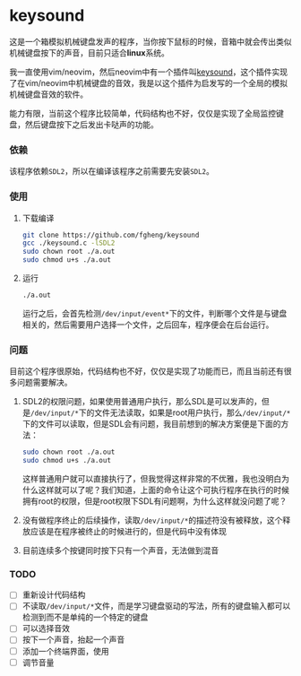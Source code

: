 # keysound

这是一个箱模拟机械键盘发声的程序，当你按下鼠标的时候，音箱中就会传出类似机械键盘按下的声音，目前只适合**linux**系统。

我一直使用vim/neovim，然后neovim中有一个插件叫[keysound](https://github.com/skywind3000/vim-keysound)，这个插件实现了在vim/neovim中机械键盘的音效，我是以这个插件为启发写的一个全局的模拟机械键盘音效的软件。

能力有限，当前这个程序比较简单，代码结构也不好，仅仅是实现了全局监控键盘，然后键盘按下之后发出卡哒声的功能。

### 依赖

该程序依赖`SDL2`，所以在编译该程序之前需要先安装`SDL2`。

### 使用

1. 下载编译

   ```bash
   git clone https://github.com/fgheng/keysound
   gcc ./keysound.c -lSDL2
   sudo chown root ./a.out
   sudo chmod u+s ./a.out
   ```

2. 运行

   ```bash
   ./a.out
   ```

   运行之后，会首先检测`/dev/input/event*`下的文件，判断哪个文件是与键盘相关的，然后需要用户选择一个文件，之后回车，程序便会在后台运行。

### 问题

目前这个程序很原始，代码结构也不好，仅仅是实现了功能而已，而且当前还有很多问题需要解决。

1. SDL2的权限问题，如果使用普通用户执行，那么SDL是可以发声的，但是`/dev/input/*`下的文件无法读取，如果是root用户执行，那么`/dev/input/*`下的文件可以读取，但是SDL会有问题，我目前想到的解决方案便是下面的方法：

   ```bash
   sudo chown root ./a.out
   sudo chmod u+s ./a.out
   ```

   这样普通用户就可以直接执行了，但我觉得这样非常的不优雅，我也没明白为什么这样就可以了呢？我们知道，上面的命令让这个可执行程序在执行的时候拥有root的权限，但是root权限下SDL有问题啊，为什么这样就没问题了呢？

2. 没有做程序终止的后续操作，读取`/dev/input/*`的描述符没有被释放，这个释放应该是在程序被终止的时候进行的，但是代码中没有体现

3. 目前连续多个按键同时按下只有一个声音，无法做到混音

### TODO

- [ ] 重新设计代码结构
- [ ] 不读取`/dev/input/*`文件，而是学习键盘驱动的写法，所有的键盘输入都可以检测到而不是单纯的一个特定的键盘
- [ ] 可以选择音效
- [ ] 按下一个声音，抬起一个声音
- [ ] 添加一个终端界面，使用
- [ ] 调节音量

